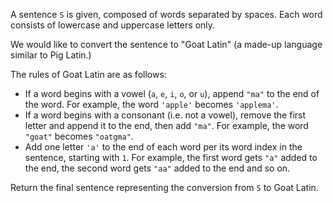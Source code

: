 A sentence `S` is given, composed of words separated by spaces. Each word consists of lowercase and uppercase letters only.

We would like to convert the sentence to "Goat Latin" (a made-up language similar to Pig Latin.)

The rules of Goat Latin are as follows:

- If a word begins with a vowel (`a`, `e`, `i`, `o`, or `u`), append `"ma"` to the end of the word. For example, the word `'apple'` becomes `'applema'`.
- If a word begins with a consonant (i.e. not a vowel), remove the first letter and append it to the end, then add `"ma"`. For example, the word `"goat"` becomes `"oatgma"`.
- Add one letter `'a'` to the end of each word per its word index in the sentence, starting with `1`. For example, the first word gets `"a"` added to the end, the second word gets `"aa"` added to the end and so on.

Return the final sentence representing the conversion from `S` to Goat Latin. 